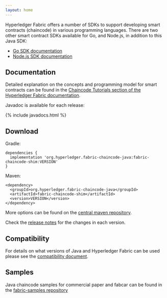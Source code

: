 ```yaml
---
layout: home
---
```


Hyperledger Fabric offers a number of SDKs to support developing smart contracts (chaincode)
in various programming languages. There are two other smart contract SDKs available for Go, and Node.js, in addition to this Java SDK:

  * [Go SDK documentation](https://godoc.org/github.com/hyperledger/fabric/core/chaincode/shim)
  * [Node.js SDK documentation](https://fabric-shim.github.io/)

## Documentation

Detailed explanation on the concepts and programming model for smart contracts can be found in the [Chaincode Tutorials section of the Hyperledger Fabric documentation](https://hyperledger-fabric.readthedocs.io/en/latest/developapps/smartcontract.html#).

Javadoc is available for each release:

{% include javadocs.html %}

## Download

Gradle:

```
dependencies {
  implementation 'org.hyperledger.fabric-chaincode-java:fabric-chaincode-shim:VERSION'
}
```

Maven:

```
<dependency>
  <groupId>org.hyperledger.fabric-chaincode-java</groupId>
  <artifactId>fabric-chaincode-shim</artifactId>
  <version>VERSION</version>
</dependency>
```

More options can be found on the [central maven repository](https://search.maven.org/artifact/org.hyperledger.fabric-chaincode-java/fabric-chaincode-shim/).

Check the [release notes](https://github.com/hyperledger/fabric-chaincode-java/releases) for the changes in each version.

## Compatibility

For details on what versions of Java and Hyperledger Fabric can be used please see the [compatibility document](COMPATIBILITY.md).

## Samples

Java chaincode samples for commercial paper and fabcar can be found in the [fabric-samples repository](https://github.com/hyperledger/fabric-samples)
